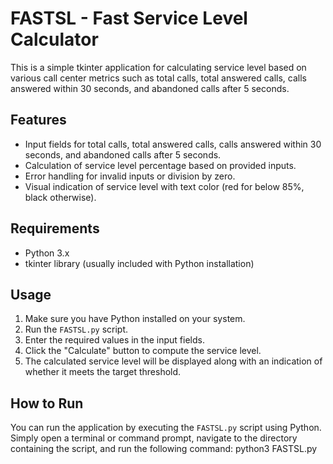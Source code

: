 # FASTSL - Fast Service Level Calculator

This is a simple tkinter application for calculating service level based on various call center metrics such as total calls, total answered calls, calls answered within 30 seconds, and abandoned calls after 5 seconds.

## Features

- Input fields for total calls, total answered calls, calls answered within 30 seconds, and abandoned calls after 5 seconds.
- Calculation of service level percentage based on provided inputs.
- Error handling for invalid inputs or division by zero.
- Visual indication of service level with text color (red for below 85%, black otherwise).

## Requirements

- Python 3.x
- tkinter library (usually included with Python installation)

## Usage

1. Make sure you have Python installed on your system.
2. Run the `FASTSL.py` script.
3. Enter the required values in the input fields.
4. Click the "Calculate" button to compute the service level.
5. The calculated service level will be displayed along with an indication of whether it meets the target threshold.

## How to Run

You can run the application by executing the `FASTSL.py` script using Python. Simply open a terminal or command prompt, navigate to the directory containing the script, and run the following command: python3 FASTSL.py

